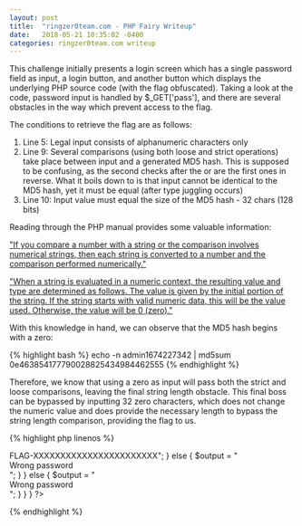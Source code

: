```yaml
---
layout: post
title:  "ringzer0team.com - PHP Fairy Writeup"
date:   2018-05-21 10:35:02 -0400
categories: ringzer0team.com writeup
---
```


This challenge initially presents a login screen which has a single password field as input, a login button, and another button which displays the underlying PHP source code (with the flag obfuscated). Taking a look at the code, password input is handled by $_GET['pass'], and there are several obstacles in the way which prevent access to the flag.

The conditions to retrieve the flag are as follows:
1. Line 5: Legal input consists of alphanumeric characters only
2. Line 9: Several comparisons (using both loose and strict operations) take place between input and a generated MD5 hash. This is supposed to be confusing, as the second checks after the or are the first ones in reverse. What it boils down to is that input cannot be identical to the MD5 hash, yet it must be equal (after type juggling occurs)
3. Line 10: Input value must equal the size of the MD5 hash - 32 chars (128 bits)

Reading through the PHP manual provides some valuable information:

["If you compare a number with a string or the comparison involves numerical strings, then each string is converted to a number and the comparison performed numerically."](http://php.net/manual/en/language.operators.comparison.php)

["When a string is evaluated in a numeric context, the resulting value and type are determined as follows. The value is given by the initial portion of the string. If the string starts with valid numeric data, this will be the value used. Otherwise, the value will be 0 (zero)."](http://php.net/manual/en/language.types.string.php#language.types.string.conversion)

With this knowledge in hand, we can observe that the MD5 hash begins with a zero:

{% highlight bash %}
echo -n admin1674227342 | md5sum
0e463854177790028825434984462555
{% endhighlight %}

Therefore, we know that using a zero as input will pass both the strict and loose comparisons, leaving the final string length obstacle. This final boss can be bypassed by inputting 32 zero characters, which does not change the numeric value and does provide the necessary length to bypass the string length comparison, providing the flag to us.

{% highlight php linenos %}
<?php
$output = "";

if (isset($_GET['pass'])) {
  if(!preg_match('/^[^\W_]+$/', $_GET['pass'])) {
    $output = "Don't hack me please :(";
  } else {
    $pass = md5("admin1674227342");
    if ((((((((($_GET['pass'] == $pass)))) && (((($pass !== $_GET['pass']))))) || ((((($pass == $_GET['pass'])))) && ((($_GET['pass'] !== $pass)))))))) { // Trolling u lisp masta
      if (strlen($pass) == strlen($_GET['pass'])) {
        $output = "<div class='alert alert-success'>FLAG-XXXXXXXXXXXXXXXXXXXXXXX</div>";
      } else {
        $output = "<div class='alert alert-danger'>Wrong password</div>";
      }
    } else {
      $output = "<div class='alert alert-danger'>Wrong password</div>";
    }
  }
}
?>
{% endhighlight %}

